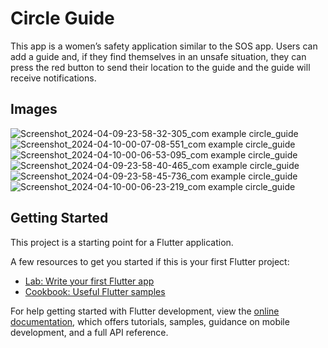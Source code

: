 # Circle Guide

This app is a women’s safety application similar to the SOS app. Users can add a guide and, if they find themselves in an unsafe situation, they can press the red button to send their location to the guide and the guide will receive notifications.

## Images

![Screenshot_2024-04-09-23-58-32-305_com example circle_guide](https://github.com/SreenandhMt/Circle-Guide.com/assets/152959595/843e13b6-08c5-4402-910e-688ae8799f20)
![Screenshot_2024-04-10-00-07-08-551_com example circle_guide](https://github.com/SreenandhMt/Circle-Guide.com/assets/152959595/c3e797e9-147a-41d4-b731-9f93c036295e)
![Screenshot_2024-04-10-00-06-53-095_com example circle_guide](https://github.com/SreenandhMt/Circle-Guide.com/assets/152959595/3ac0aefe-e0d4-4d8c-9d78-ee9be80193cf)
![Screenshot_2024-04-09-23-58-40-465_com example circle_guide](https://github.com/SreenandhMt/Circle-Guide.com/assets/152959595/46d9ca2d-d05d-428a-8057-29068f02d97b)
![Screenshot_2024-04-09-23-58-45-736_com example circle_guide](https://github.com/SreenandhMt/Circle-Guide.com/assets/152959595/b5465a5a-40b5-42b4-90d7-185f1c339854)
![Screenshot_2024-04-10-00-06-23-219_com example circle_guide](https://github.com/SreenandhMt/Circle-Guide.com/assets/152959595/1f3db5ec-7c35-46eb-9153-34ecab39af51)

## Getting Started

This project is a starting point for a Flutter application.

A few resources to get you started if this is your first Flutter project:

- [Lab: Write your first Flutter app](https://docs.flutter.dev/get-started/codelab)
- [Cookbook: Useful Flutter samples](https://docs.flutter.dev/cookbook)

For help getting started with Flutter development, view the
[online documentation](https://docs.flutter.dev/), which offers tutorials,
samples, guidance on mobile development, and a full API reference.
